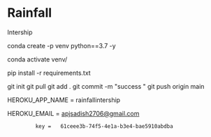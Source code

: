 # Rainfall
Intership


conda create -p venv python==3.7 -y


conda activate venv/


pip install -r requirements.txt



git init 
git pull
git add . 
git commit -m "success "
git push origin main



HEROKU_APP_NAME  =   rainfallintership

HEROKU_EMAIL   =   apjsadish2706@gmail.com


             key =   61ceee3b-74f5-4e1a-b3e4-bae5910abdba